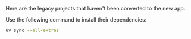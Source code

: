 Here are the legacy projects that haven't been converted to the new app.

Use the following command to install their dependencies:

```bash
uv sync --all-extras
```
